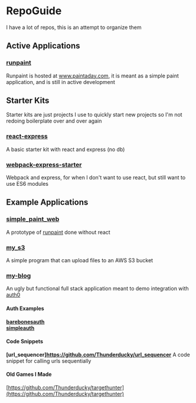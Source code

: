 # RepoGuide
I have a lot of repos, this is an attempt to organize them

## Active Applications

### [runpaint](https://github.com/Thunderducky/runpaint)
Runpaint is hosted at www.paintaday.com, it is meant as a simple paint application, and is still in active development

## Starter Kits
Starter kits are just projects I use to quickly start new projects so I'm not redoing boilerplate over and over again

### [react-express](https://github.com/Thunderducky/react-express)
A basic starter kit with react and express (no db)

### [webpack-express-starter](https://github.com/Thunderducky/webpack-express-starter)
Webpack and express, for when I don't want to use react, but still want to use ES6 modules

## Example Applications

### [simple_paint_web](https://github.com/Thunderducky/simple_paint_web)
A prototype of [runpaint](https://github.com/Thunderducky/runpaint) done without react

### [my_s3](https://github.com/Thunderducky/my_s3)
A simple program that can upload files to an AWS S3 bucket

### [my-blog](https://github.com/Thunderducky/my_s3)
An ugly but functional full stack application meant to demo integration with [auth0](https://auth0.com/)

#### Auth Examples
**[barebonesauth](https://github.com/Thunderducky/barebonesauth)**  
**[simpleauth](https://github.com/Thunderducky/simpleauth)**

#### Code Snippets
**[url_sequencer]https://github.com/Thunderducky/url_sequencer**
A code snippet for calling urls sequentially

#### Old Games I Made
[https://github.com/Thunderducky/targethunter](https://github.com/Thunderducky/targethunter)


